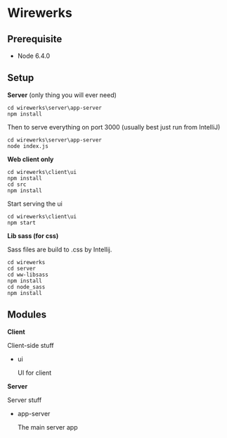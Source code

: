 Wirewerks
========

Prerequisite
------------

 * Node 6.4.0

Setup
-------

**Server** (only thing you will ever need)
```
cd wirewerks\server\app-server
npm install
```

Then to serve everything on port 3000 (usually best just run from IntelliJ)
```
cd wirewerks\server\app-server
node index.js
```


**Web client only**
```
cd wirewerks\client\ui
npm install
cd src
npm install
```

Start serving the ui

```
cd wirewerks\client\ui
npm start
```

**Lib sass (for css)**

Sass files are build to .css by Intellij.

```
cd wirewerks
cd server
cd ww-libsass
npm install
cd node_sass
npm install
```


Modules
---------


**Client**

Client-side stuff

 * ui

	UI for client

**Server**

Server stuff


 * app-server

	The main server app


